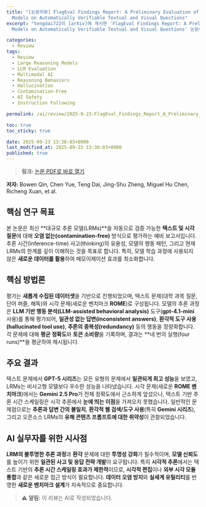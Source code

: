```yaml
---
title: "[논문리뷰] FlagEval Findings Report: A Preliminary Evaluation of Large Reasoning
  Models on Automatically Verifiable Textual and Visual Questions"
excerpt: "tengdai722이 [arXiv]에 게시한 'FlagEval Findings Report: A Preliminary Evaluation of Large Reasoning
  Models on Automatically Verifiable Textual and Visual Questions' 논문에 대한 자세한 리뷰입니다."

categories:
  - Review
tags:
  - Review
  - Large Reasoning Models
  - LLM Evaluation
  - Multimodal AI
  - Reasoning Behaviors
  - Hallucination
  - Contamination-Free
  - AI Safety
  - Instruction Following

permalink: /ai/review/2025-9-23-FlagEval_Findings_Report_A_Preliminary_Evaluation_of_Large_Reasoning_Models_on_Automatically_Verifiable_Textual_and_Visual_Questions/

toc: true
toc_sticky: true

date: 2025-09-23 13:36:03+0900
last_modified_at: 2025-09-23 13:36:03+0900
published: true
---
```

> **링크:** [논문 PDF로 바로 열기](https://arxiv.org/abs/2509.17177)

**저자:** Bowen Qin, Chen Yue, Teng Dai, Jing-Shu Zheng, Miguel Hu Chen, Richeng Xuan, et al.



## 핵심 연구 목표
본 논문은 최신 **대규모 추론 모델(LRMs)**을 자동으로 검증 가능한 **텍스트 및 시각 질문**에 대해 **오염 없는(contamination-free)** 방식으로 평가하는 예비 보고서입니다. 추론 시간(inference-time) 사고(thinking)의 유용성, 모델의 행동 패턴, 그리고 현재 LRMs의 한계를 깊이 이해하는 것을 목표로 합니다. 특히, 모델 학습 과정에 사용되지 않은 **새로운 데이터를 활용**하여 메모이제이션 효과를 최소화합니다.

## 핵심 방법론
평가는 **새롭게 수집된 데이터셋**을 기반으로 진행되었으며, 텍스트 문제(대학 과목 질문, 단어 퍼즐, 해독)와 시각 문제(새로운 벤치마크 **ROME**)로 구성됩니다. 모델의 추론 과정은 **LLM 기반 행동 분석(LLM-assisted behavioral analysis)** 도구(**gpt-4.1-mini** 사용)를 통해 평가되어, **일관성 없는 답변(inconsistent answers)**, **환각적 도구 사용(hallucinated tool use)**, **추론의 중복성(redundancy)** 등의 행동을 정량화합니다. 각 문제에 대해 **평균 정확도**와 **토큰 소비량**을 기록하며, 결과는 **네 번의 실행(four runs)**을 평균하여 제시됩니다.

## 주요 결과
텍스트 문제에서 **GPT-5 시리즈**는 모든 유형의 문제에서 **일관되게 최고 성능**을 보였고, LRMs는 비사고형 모델보다 우수한 성능을 나타냈습니다. 시각 문제(새로운 **ROME 벤치마크**)에서는 **Gemini 2.5 Pro**가 전체 정확도에서 근소하게 앞섰으나, 텍스트 기반 추론 시간 스케일링은 시각 추론에서 **눈에 띄는 이점**을 가져오지 못했습니다. 일반적인 문제점으로는 **추론과 답변 간의 불일치**, **환각적 웹 검색/도구 사용**(특히 **Gemini 시리즈**), 그리고 오픈소스 LRMs의 **유해 콘텐츠 프롬프트에 대한 취약성**이 관찰되었습니다.

## AI 실무자를 위한 시사점
**LRM의 불투명한 추론 과정**과 **환각** 문제에 대한 **투명성 강화**가 필수적이며, **모델 신뢰도**를 높이기 위한 **일관된 사고 및 응답 전략 개발**이 요구됩니다. 특히 **시각적 추론**에서는 텍스트 기반의 **추론 시간 스케일링 효과가 제한적**이므로, **시각적 편집**이나 **외부 시각 모듈 통합**과 같은 새로운 접근 방식이 필요합니다. **데이터 오염 방지**와 **실세계 유틸리티**를 반영한 **새로운 벤치마크 설계**가 지속적으로 중요합니다.

> ⚠️ **알림:** 이 리뷰는 AI로 작성되었습니다.